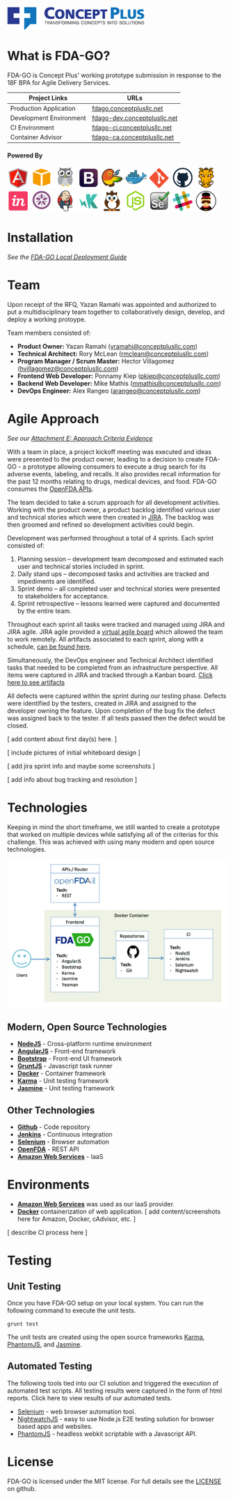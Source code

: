 ![<Concept Plus>](./app/images/cp-full-logo-colored-315x53.png)

# What is FDA-GO?

FDA-GO is Concept Plus' working prototype submission in response to the 18F BPA for Agile Delivery Services. 

Project Links  | URLs 
 ------------- | ------------- 
 Production Application    | [fdago.conceptplusllc.net](https://fdago.conceptplusllc.net) 
 Development Environment    | [fdago-dev.conceptplusllc.net](https://fdago-dev.conceptplusllc.net) 
 CI Environment   | [fdago-ci.conceptplusllc.net](https://fdago-ci.conceptplusllc.net)
 Container Advisor  | [fdago-ca.conceptplusllc.net](https://fdago-ca.conceptplusllc.net)

#### Powered By

![AngularJS](./app/images/angular.png)
![AWS](./app/images/aws.png)
![cAdvisor](./app/images/cadvisor.png)
![Bootstrap](./app/images/bootstrap.png)
![Bower](./app/images/bower.png)
![Docker](./app/images/docker.png)
![Git](./app/images/git.png)
![Github](./app/images/github.png)
![Grunt](./app/images/grunt.png)
![InVision](./app/images/invision.png)
![Jasmine](./app/images/jasmine.png)
![Jenkins](./app/images/jenkins.png)
![KarmaJS](./app/images/karma.png)
![NightwatchJS](./app/images/nightwatch.png)
![NodeJS](./app/images/nodejs.png)
![Selenium](./app/images/selenium.png)
![Slack](./app/images/slack.png)
![Yeoman](./app/images/yeoman.png)

# Installation

_See the [FDA-GO Local Deployment Guide](https://github.com/concept-plus/fda-go/blob/BPA-57-1.0-open/LOCAL_DEPLOYMENT.md)_

# Team

Upon receipt of the RFQ, Yazan Ramahi was appointed and authorized to put a multidisciplinary team together to collaboratively design, develop, and deploy a working protoype.

Team members consisted of:
* **Product Owner:** Yazan Ramahi (yramahi@conceptplusllc.com)
* **Technical Architect:** Rory McLean (rmclean@conceptplusllc.com)
* **Program Manager / Scrum Master:** Hector Villagomez (hvillagomez@conceptplusllc.com)
* **Frontend Web Developer:** Ponnamy Kiep (pkiep@conceptplusllc.com)
* **Backend Web Developer:** Mike Mathis (mmathis@conceptplusllc.com)
* **DevOps Engineer:** Alex Rangeo (arangeo@conceptplusllc.com)

# Agile Approach

_See our [Attachment E: Approach Criteria Evidence](./APPROACH_CRITERIA_EVIDENCE.md)_

With a team in place, a project kickoff meeting was executed and ideas were presented to the product owner, leading to a decision to create FDA-GO - a prototype allowing consumers to execute a drug search for its adverse events, labeling, and recalls. It also provides recall information for the past 12 months relating to drugs, medical devices, and food. FDA-GO consumes the [OpenFDA APIs](http://open.fda.gov).

The team decided to take a scrum approach for all development activities.  Working with the product owner, a product backlog identified various user and technical stories which were then created in [JIRA](https://www.atlassian.com/software/jira).  The backlog was then groomed and refined so development activities could begin.

Development was performed throughout a total of 4 sprints.  Each sprint consisted of:
1.	Planning session – development team decomposed and estimated each user and technical stories included in sprint.
2.	Daily stand ups – decomposed tasks and activities are tracked and impediments are identified.
3.	Sprint demo – all completed user and technical stories were presented to stakeholders for acceptance.
4.	Sprint retrospective – lessons learned were captured and documented by the entire team.

Throughout each sprint all tasks were tracked and managed using JIRA and JIRA agile.  JIRA agile provided a [virtual agile board](./evidence/Sprint_Docs/Sprint%202/Sprint_2_WIP_1.png) which allowed the team to work remotely. All artifacts associated to each sprint, along with a schedule, [can be found here](./evidence/Sprint_Docs).

Simultaneously, the DevOps engineer and Technical Architect identified tasks that needed to be completed from an infrastructure perspective.  All items were captured in JIRA and tracked through a Kanban board.  [Click here to see artifacts](./evidence/Sprint_Docs)

All defects were captured within the sprint during our testing phase. Defects were identified by the testers, created in JIRA and assigned to the developer owning the feature. Upon completion of the bug fix the defect was assigned back to the tester.  If all tests passed then the defect would be closed.

[ add content about first day(s) here. ]

[ include pictures of initial whiteboard design ]

[ add jira sprint info and maybe some screenshots ]

[ add info about bug tracking and resolution ]

# Technologies

Keeping in mind the short timeframe, we still wanted to create a prototype that worked on multiple devices while satisfying all of the criterias for this challenge. This was achieved with using many modern and open source technologies.

![Architecture](./evidence/architecture.png)

## Modern, Open Source Technologies

* **[NodeJS](http://nodejs.org)** - Cross-platform runtime environment
* **[AngularJS](https://angularjs.org/)** - Front-end framework
* **[Bootstrap](http://getbootstrap.com)** - Front-end UI framework
* **[GruntJS](http://gruntjs.com/)** - Javascript task runner
* **[Docker](http://docker.com)** - Container framework
* **[Karma](http://http://karma-runner.github.io/)** - Unit testing framework
* **[Jasmine](http://jasmine.github.io/)** - Unit testing framework

## Other Technologies

* **[Github](http://github.com)** - Code repository
* **[Jenkins](https://jenkins-ci.org/)** - Continuous integration
* **[Selenium](http://www.seleniumhq.org/)** - Browser automation
* **[OpenFDA](http://open.fda.gov)** - REST API
* **[Amazon Web Services](http://aws.amazon.com)** - IaaS 

# Environments

* **[Amazon Web Services](http://aws.amazon.com)** was used as our IaaS provider.
* **[Docker](http://docker.com)** containerization of web application.
[ add content/screenshots here for Amazon, Docker, cAdvisor, etc. ]

[ describe CI process here ]

# Testing

## Unit Testing

Once you have FDA-GO setup on your local system. You can run the following command to execute the unit tests.
```
grunt test
```
The unit tests are created using the open source frameworks [Karma](http://karma-runner.github.io/0.12/index.html), [PhantomJS](http://phantomjs.org/), and [Jasmine](http://jasmine.github.io/).

## Automated Testing

The following tools tied into our CI solution and triggered the execution of automated test scripts. All testing results were captured in the form of html reports.  Click here to view results of our automated tests.

* [Selenium](http://www.seleniumhq.org/) - web browser automation tool.
* [NightwatchJS](http://www.nightwatchjs.org/) - easy to use Node.js E2E testing solution for browser based apps and websites.
* [PhantomJS](http://phantomjs.org/) - headless webkit scriptable with a Javascript API.


# License

FDA-GO is licensed under the MIT license. For full details see the [LICENSE](./LICENSE.md) on github.
